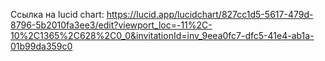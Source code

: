Ссылка на lucid chart:
https://lucid.app/lucidchart/827cc1d5-5617-479d-8796-5b2010fa3ee3/edit?viewport_loc=-11%2C-10%2C1365%2C628%2C0_0&invitationId=inv_9eea0fc7-dfc5-41e4-ab1a-01b99da359c0